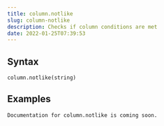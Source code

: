 ```yaml
---
title: column.notlike
slug: column-notlike
description: Checks if column conditions are met
date: 2022-01-25T07:39:53
---
```



## Syntax



```
column.notlike(string)
```


## Examples



```
Documentation for column.notlike is coming soon.
```

